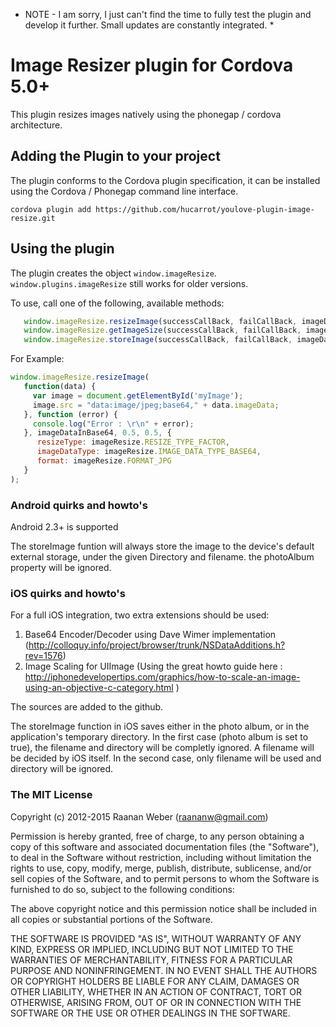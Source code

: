
* NOTE - I am sorry, I just can't find the time to fully test the plugin and develop it further. Small updates are constantly integrated. *

# Image Resizer plugin for Cordova 5.0+ #

This plugin resizes images natively using the phonegap / cordova architecture.

## Adding the Plugin to your project ##

The plugin conforms to the Cordova plugin specification, it can be installed
using the Cordova / Phonegap command line interface.

```
cordova plugin add https://github.com/hucarrot/youlove-plugin-image-resize.git
```

## Using the plugin ##

The plugin creates the object `window.imageResize`. `window.plugins.imageResize` still works for older versions.

To use, call one of the following, available methods:

```javascript
   window.imageResize.resizeImage(successCallBack, failCallBack, imageData, width, height, options);
   window.imageResize.getImageSize(successCallBack, failCallBack, imageData, options);
   window.imageResize.storeImage(successCallBack, failCallBack, imageData, options);
```

For Example:
```javascript
window.imageResize.resizeImage(
   function(data) { 
     var image = document.getElementById('myImage');
     image.src = "data:image/jpeg;base64," + data.imageData; 
   }, function (error) {
     console.log("Error : \r\n" + error);
   }, imageDataInBase64, 0.5, 0.5, {
      resizeType: imageResize.RESIZE_TYPE_FACTOR,
      imageDataType: imageResize.IMAGE_DATA_TYPE_BASE64,
      format: imageResize.FORMAT_JPG
   }
);
```

### Android quirks and howto's ###

Android 2.3+ is supported

The storeImage funtion will always store the image to the device's default external storage, under the given Directory and filename. the photoAlbum property will be ignored.

### iOS quirks and howto's ###

For a full iOS integration, two extra extensions should be used:

1. Base64 Encoder/Decoder using Dave Wimer implementation (http://colloquy.info/project/browser/trunk/NSDataAdditions.h?rev=1576)
2. Image Scaling for UIImage (Using the great howto guide here : http://iphonedevelopertips.com/graphics/how-to-scale-an-image-using-an-objective-c-category.html )

The sources are added to the github.

The storeImage function in iOS saves either in the photo album, or in the application's temporary directory. 
In the first case (photo album is set to true), the filename and directory will be completly ignored. A filename will be decided by iOS itself.
In the second case, only filename will be used and directory will be ignored.

### The MIT License

Copyright (c) 2012-2015 Raanan Weber (raananw@gmail.com)

 Permission is hereby granted, free of charge, to any person obtaining a copy
 of this software and associated documentation files (the "Software"), to deal
 in the Software without restriction, including without limitation the rights
 to use, copy, modify, merge, publish, distribute, sublicense, and/or sell
 copies of the Software, and to permit persons to whom the Software is
 furnished to do so, subject to the following conditions:

 The above copyright notice and this permission notice shall be included in
 all copies or substantial portions of the Software.

 THE SOFTWARE IS PROVIDED "AS IS", WITHOUT WARRANTY OF ANY KIND, EXPRESS OR
 IMPLIED, INCLUDING BUT NOT LIMITED TO THE WARRANTIES OF MERCHANTABILITY,
 FITNESS FOR A PARTICULAR PURPOSE AND NONINFRINGEMENT. IN NO EVENT SHALL THE
 AUTHORS OR COPYRIGHT HOLDERS BE LIABLE FOR ANY CLAIM, DAMAGES OR OTHER
 LIABILITY, WHETHER IN AN ACTION OF CONTRACT, TORT OR OTHERWISE, ARISING FROM,
 OUT OF OR IN CONNECTION WITH THE SOFTWARE OR THE USE OR OTHER DEALINGS IN
 THE SOFTWARE.
 
